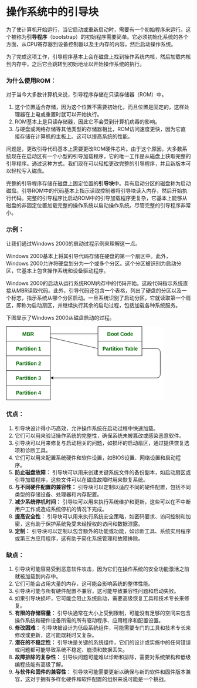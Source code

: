 # 操作系统中的引导块

为了使计算机开始运行，当它启动或重新启动时，需要有一个初始程序来运行。这个被称为**引导程序**（bootstrap）的初始程序需要简单。它必须初始化系统的各个方面，从CPU寄存器到设备控制器以及主内存的内容，然后启动操作系统。

为了完成这项工作，引导程序基本上会在磁盘上找到操作系统内核，然后加载内核到内存中，之后它会跳转到初始地址以开始操作系统的执行。

### 为什么使用ROM：

对于当今大多数计算机来说，引导程序存储在只读存储器（ROM）中。

1. 这个位置适合存储，因为这个位置不需要初始化，而且位置是固定的，这样处理器在上电或重置时就可以开始执行。
2. ROM基本上是只读存储器，因此它不会受到计算机病毒的影响。
3. 与硬盘或网络存储等其他类型的存储器相比，ROM访问速度更快，因为它直接存储在计算机的主板上。这可以提高系统的性能。

问题是，更改引导代码基本上需要更改ROM硬件芯片。由于这个原因，大多数系统现在在启动区有一个小型的引导加载程序，它的唯一工作是从磁盘上获取完整的引导程序。通过这种方式，我们现在可以轻松更改完整的引导程序，并且新版本可以轻松写入磁盘。

完整的引导程序存储在磁盘上固定位置的**引导块**中。具有启动分区的磁盘称为启动磁盘。引导ROM中的代码基本上指示读取控制器将引导块读入内存，然后开始执行代码。完整的引导程序比启动ROM中的引导加载程序更复杂，它基本上能够从磁盘的非固定位置加载完整的操作系统以启动操作系统。尽管完整的引导程序非常小。

### 示例：

让我们通过Windows 2000的启动过程示例来理解这一点。

Windows 2000基本上将其引导代码存储在硬盘的第一个扇区中。此外，Windows 2000允许将硬盘划分为一个或多个分区。这个分区被识别为启动分区，它基本上包含操作系统和设备驱动程序。

Windows 2000的启动从运行系统ROM内存中的代码开始。这段代码指示系统直接从MBR读取代码。此外，引导代码还包含一个表格，列出了硬盘的分区以及一个标志，指示系统从哪个分区启动。一旦系统识别了启动分区，它就读取第一个扇区，即称为启动扇区，并继续执行其余的启动过程，包括加载各种系统服务。

下图显示了Windows 2000从磁盘启动的过程。

![img](./image/111-14.png)

### 优点：

1. 引导块设计得小巧高效，允许操作系统在启动过程中快速加载。
2. 它们可以用来验证操作系统的完整性，确保系统未被篡改或感染恶意软件。
3. 引导块可以用来修复与启动相关的问题，如损坏的启动扇区，通过提供恢复选项和诊断工具。
4. 它们可以用来配置系统硬件和软件设置，如BIOS设置、网络设置和启动程序。
5. **防止磁盘故障：** 引导块可以用来创建关键系统文件的备份副本，如启动扇区或引导加载程序，这些文件可以在磁盘故障时用来恢复系统。
6. **与不同硬件配置的兼容性：** 引导块可以定制以适应不同的硬件配置，包括不同类型的存储设备、处理器和内存配置。
7. **减少系统停机时间：** 引导块可以用来执行系统维护和更新，这些可以在不中断用户工作或造成系统停机的情况下完成。
8. **提高安全性：** 引导块可以用来执行系统安全策略，如密码要求、访问控制和加密，这有助于保护系统免受未经授权的访问和数据泄露。
9. **定制：** 引导块可以定制以包含额外的功能或功能，如诊断工具、系统实用程序或第三方应用程序，这有助于简化系统管理和故障排除。

### 缺点：

1. 引导块可能容易受到恶意软件攻击，因为它们在操作系统的安全功能激活之前就被加载到内存中。
2. 它们可能会占用大量的内存，这可能会影响系统的整体性能。
3. 引导块可能与所有硬件配置不兼容，这可能导致兼容性问题和启动失败。
4. 如果引导块损坏，它可能会阻止系统启动，需要高级恢复工具和技术专长来修复。
5. **有限的存储容量：** 引导块通常在大小上受到限制，可能没有足够的空间来包含操作系统和硬件设备所需的所有驱动程序、应用程序和配置设置。
6. **修改困难：** 引导块被设计为低级系统组件，可能需要专门的工具和技术专长来修改或更新，这可能既耗时又复杂。
7. **潜在的不稳定性：** 引导块是关键的系统组件，它们的设计或实施中的任何错误或问题都可能导致系统不稳定、崩溃和数据丢失。
8. **故障排除的复杂性：** 引导块问题可能难以诊断和排除，需要对系统架构和低级编程技能有高级了解。
9. **与软件和固件的兼容性：** 引导块可能需要更新以确保与新的软件和固件版本兼容，这对于拥有多样化硬件和软件配置的组织来说可能是一个挑战。

